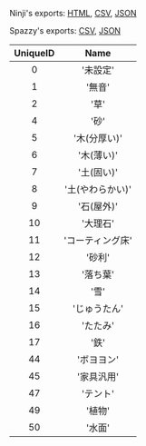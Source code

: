 Ninji's exports: [HTML](https://wuffs.org/acnh/bcsv_140/html/ColSoundAttributeParam.html), [CSV](https://wuffs.org/acnh/bcsv_140/csv/ColSoundAttributeParam.csv), [JSON](https://wuffs.org/acnh/bcsv_140/json/ColSoundAttributeParam.json)

Spazzy's exports: [CSV](https://github.com/McSpazzy/acnh-csv/blob/master/ColSoundAttributeParam.csv), [JSON](https://github.com/McSpazzy/acnh-json/blob/master/ColSoundAttributeParam.json)

| UniqueID | Name |
|:--:|:--:|
| 0 | '未設定' | 
| 1 | '無音' | 
| 2 | '草' | 
| 4 | '砂' | 
| 5 | '木(分厚い)' | 
| 6 | '木(薄い)' | 
| 7 | '土(固い)' | 
| 8 | '土(やわらかい)' | 
| 9 | '石(屋外)' | 
| 10 | '大理石' | 
| 11 | 'コーティング床' | 
| 12 | '砂利' | 
| 13 | '落ち葉' | 
| 14 | '雪' | 
| 15 | 'じゅうたん' | 
| 16 | 'たたみ' | 
| 17 | '鉄' | 
| 44 | 'ボヨヨン' | 
| 45 | '家具汎用' | 
| 47 | 'テント' | 
| 49 | '植物' | 
| 50 | '水面' | 
